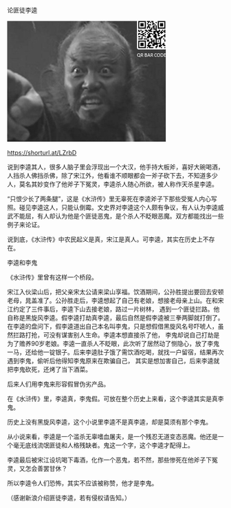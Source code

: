 论匪徒李逵


![论匪徒李逵](https://github.com/ywangnccu/ywang/blob/main/images/KUI_LI.jpg)


https://shorturl.at/LZrbD

说到李逵其人，很多人脑子里会浮现出一个大汉，他手持大板斧，喜好大碗喝酒，人挡杀人佛挡杀佛，除了宋江外，他看谁不顺眼都会一斧子砍下去，不知道多少人，莫名其妙变作了他斧子下冤灵，李逵杀人随心所欲，被人称作天杀星李逵。

“只恨少长了两条腿”，这是《水浒传》里无辜死在李逵斧子下那些受冤人内心写照。碰见李逵这人，只能认倒霉。文史界对李逵这个人颇有争议，有人认为李逵威武不能屈，有人却认为他是个匪徒恶鬼，是个杀人不眨眼恶魔。双方都能找出一些例子来论证。

说到底，《水浒传》中农民起义是真，宋江是真人。可李逵，其实在历史上不存在。

李逵和李鬼

《水浒传》里曾有这样一个桥段。

宋江入伙梁山后，把父亲宋太公请来梁山享福。饮酒期间，公孙胜提出要回去安顿老母，晁盖准了。公孙胜走后，李逵想起了自己有老娘，想接老母亲上山。在和宋江约定了三件事后，李逵下山去接老娘，路过一片树林，
遇到一个匪徒拦路。他自称是黑旋风李逵。假李逵打劫真李逵，最后自然是假李逵被三拳两脚就打倒了。在李逵的盘问下，假李逵道出自己本名叫李鬼，只是想假借黑旋风名号吓唬人，虽然拦路打抢，可没有谋害别人生命。李逵本想直接杀了他，
李鬼却说自己打劫是为了赡养90岁老娘。李逵一直杀人不眨眼，此次听了居然动了恻隐心，放了李鬼一马，还给他一锭银子。后来李逵肚子饿了需饮酒吃喝，就找一户留宿，结果再次遇到李鬼，偷听后他得知李鬼原来在欺骗自己，
其实是想加害自己，后来李逵就把李鬼砍死，还烤了当下酒菜。

后来人们用李鬼来形容假冒伪劣产品。

在《水浒传》里，李逵真，李鬼假。可放在整个历史上来看，这个李逵其实是真李鬼。

历史上没有黑旋风李逵，这个小说里李逵不是真李逵，却是莫须有那个李鬼。

从小说来看，李逵是一个滥杀无辜嗜血屠夫，是一个残忍无道变态恶魔。他还是一个毫无底线流氓匪徒和人格残缺者。鬼这一个字，这个李逵才配得上。

李逵最后被宋江设坑喝下毒酒，化作一个恶鬼，若不然，那些惨死在他斧子下冤灵，又怎会善罢甘休？

所以李逵令人们恐怖，其实不应该被称赞，他才是李鬼。

（感谢新浪介绍匪徒李逵，若有侵权请告知。）
